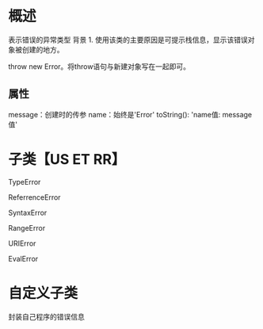 # 概述
表示错误的异常类型
背景
	1. 使用该类的主要原因是可提示栈信息，显示该错误对象被创建的地方。

throw new Error。将throw语句与新建对象写在一起即可。
## 属性
message：创建时的传参
name：始终是'Error'
toString(): 'name值: message值'
# 子类【US ET RR】
TypeError

ReferrenceError

SyntaxError

RangeError

URIError

EvalError

# 自定义子类 
封装自己程序的错误信息